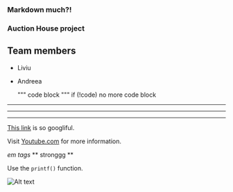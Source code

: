 ### Markdown much?!

### Auction House project

## Team members
+ Liviu
+ Andreea

	""" code block """
	if (!code)
no more code block

___

***
--------------------

[This link](http://google.ro) is so googliful.

Visit [Youtube.com][] for more information.

[youtube.com]: http://youtube.com "utube"

*em tags*
** stronggg **


Use the `printf()` function.

![Alt text][id]

[id]: https://encrypted-tbn2.gstatic.com/images?q=tbn:ANd9GcSDK4Ov7BQImBSSMb0XNUqre5mBko5gy78GZN13FqdyGJvLlGeyrg "Happy face"

